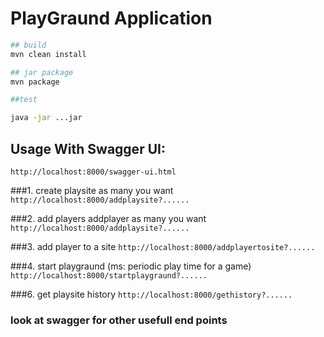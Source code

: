 # PlayGraund Application


```sh
## build
mvn clean install

## jar package
mvn package

##test

java -jar ...jar
```


## Usage With Swagger UI:

`http://localhost:8000/swagger-ui.html
`

###1. create playsite as many you want
`http://localhost:8000/addplaysite?......
`

###2. add players addplayer as many you want
`http://localhost:8000/addplaysite?......
`

###3. add player to a site
`http://localhost:8000/addplayertosite?......
`

###4. start playgraund (ms: periodic play time for a game)
`http://localhost:8000/startplaygraund?......
`

###6. get playsite history
`http://localhost:8000/gethistory?......
`

### look at swagger for other usefull end points